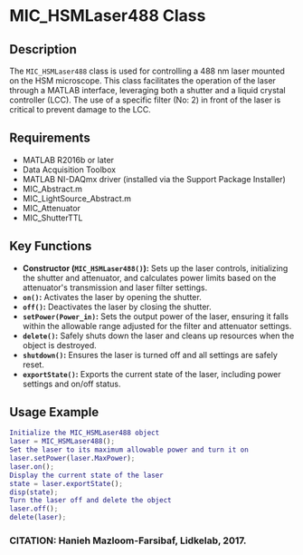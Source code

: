 # MIC_HSMLaser488 Class
## Description
The `MIC_HSMLaser488` class is used for controlling a 488 nm laser mounted on the HSM microscope.
This class facilitates the operation of the laser through a MATLAB interface, leveraging both a shutter and a
liquid crystal controller (LCC). The use of a specific filter (No: 2) in front of the laser is critical to prevent damage to the LCC.
## Requirements
- MATLAB R2016b or later
- Data Acquisition Toolbox
- MATLAB NI-DAQmx driver (installed via the Support Package Installer)
- MIC_Abstract.m
- MIC_LightSource_Abstract.m
- MIC_Attenuator
- MIC_ShutterTTL
## Key Functions
- **Constructor (`MIC_HSMLaser488()`):** Sets up the laser controls, initializing the shutter and attenuator, and calculates power limits based on the attenuator's transmission and laser filter settings.
- **`on()`:** Activates the laser by opening the shutter.
- **`off()`:** Deactivates the laser by closing the shutter.
- **`setPower(Power_in)`:** Sets the output power of the laser, ensuring it falls within the allowable range adjusted for the filter and attenuator settings.
- **`delete()`:** Safely shuts down the laser and cleans up resources when the object is destroyed.
- **`shutdown()`:** Ensures the laser is turned off and all settings are safely reset.
- **`exportState()`:** Exports the current state of the laser, including power settings and on/off status.
## Usage Example
```matlab
Initialize the MIC_HSMLaser488 object
laser = MIC_HSMLaser488();
Set the laser to its maximum allowable power and turn it on
laser.setPower(laser.MaxPower);
laser.on();
Display the current state of the laser
state = laser.exportState();
disp(state);
Turn the laser off and delete the object
laser.off();
delete(laser);
```
### CITATION: Hanieh Mazloom-Farsibaf, Lidkelab, 2017.
